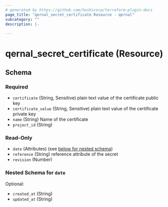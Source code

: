 ```yaml
---
# generated by https://github.com/hashicorp/terraform-plugin-docs
page_title: "qernal_secret_certificate Resource - qernal"
subcategory: ""
description: |-
  
---
```


# qernal_secret_certificate (Resource)





<!-- schema generated by tfplugindocs -->
## Schema

### Required

- `certificate` (String, Sensitive) plain text value of the certificate public key
- `certificate_value` (String, Sensitive) plain text value of the certificate private key
- `name` (String) Name of the certificate
- `project_id` (String)

### Read-Only

- `date` (Attributes) (see [below for nested schema](#nestedatt--date))
- `reference` (String) reference attribute of the secret
- `revision` (Number)

<a id="nestedatt--date"></a>
### Nested Schema for `date`

Optional:

- `created_at` (String)
- `updated_at` (String)

